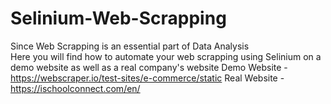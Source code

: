 # Selinium-Web-Scrapping
Since Web Scrapping is an essential part of Data Analysis <br>
Here you will find how to automate your web scrapping using Selinium on a demo website as well as a real company's website 
Demo Website - https://webscraper.io/test-sites/e-commerce/static
Real Website - https://ischoolconnect.com/en/
